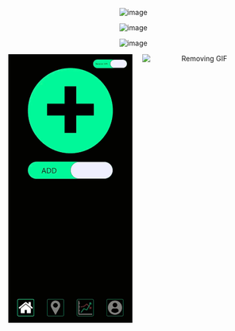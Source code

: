 <div align="center" >
  
  ![image](https://github.com/user-attachments/assets/05c33ca0-82f2-478a-90e8-3301c7b24365)
  
  ![image](https://github.com/user-attachments/assets/48956bb6-1565-43ea-9e99-93cc98d7956f)
  
  ![image](https://github.com/user-attachments/assets/b2163971-fff8-462c-a1d7-04b9a5915e3f)
  
  
  <div align="center" style="display: flex; justify-content: center; gap: 20px;">
    <img src="gifs/adding.gif" alt="Adding GIF" width="250"/>
    <img src="gifs/removing.gif" alt="Removing GIF" width="250"/>
  </div>

  
</div>


